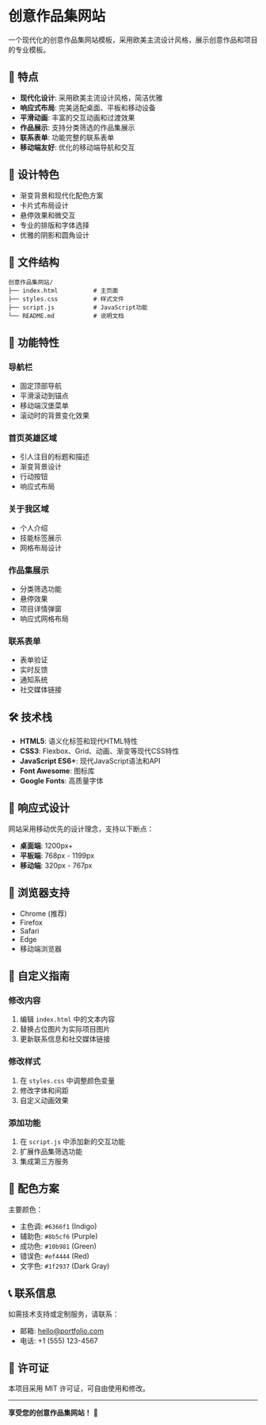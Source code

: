 # 创意作品集网站

一个现代化的创意作品集网站模板，采用欧美主流设计风格，展示创意作品和项目的专业模板。

## 🌟 特点

- **现代化设计**: 采用欧美主流设计风格，简洁优雅
- **响应式布局**: 完美适配桌面、平板和移动设备
- **平滑动画**: 丰富的交互动画和过渡效果
- **作品展示**: 支持分类筛选的作品集展示
- **联系表单**: 功能完整的联系表单
- **移动端友好**: 优化的移动端导航和交互

## 🎨 设计特色

- 渐变背景和现代化配色方案
- 卡片式布局设计
- 悬停效果和微交互
- 专业的排版和字体选择
- 优雅的阴影和圆角设计

## 📁 文件结构

```
创意作品集网站/
├── index.html          # 主页面
├── styles.css          # 样式文件
├── script.js           # JavaScript功能
└── README.md           # 说明文档
```

## 🚀 功能特性

### 导航栏
- 固定顶部导航
- 平滑滚动到锚点
- 移动端汉堡菜单
- 滚动时的背景变化效果

### 首页英雄区域
- 引人注目的标题和描述
- 渐变背景设计
- 行动按钮
- 响应式布局

### 关于我区域
- 个人介绍
- 技能标签展示
- 网格布局设计

### 作品集展示
- 分类筛选功能
- 悬停效果
- 项目详情弹窗
- 响应式网格布局

### 联系表单
- 表单验证
- 实时反馈
- 通知系统
- 社交媒体链接

## 🛠️ 技术栈

- **HTML5**: 语义化标签和现代HTML特性
- **CSS3**: Flexbox、Grid、动画、渐变等现代CSS特性
- **JavaScript ES6+**: 现代JavaScript语法和API
- **Font Awesome**: 图标库
- **Google Fonts**: 高质量字体

## 📱 响应式设计

网站采用移动优先的设计理念，支持以下断点：

- **桌面端**: 1200px+
- **平板端**: 768px - 1199px
- **移动端**: 320px - 767px

## 🎯 浏览器支持

- Chrome (推荐)
- Firefox
- Safari
- Edge
- 移动端浏览器

## 📝 自定义指南

### 修改内容
1. 编辑 `index.html` 中的文本内容
2. 替换占位图片为实际项目图片
3. 更新联系信息和社交媒体链接

### 修改样式
1. 在 `styles.css` 中调整颜色变量
2. 修改字体和间距
3. 自定义动画效果

### 添加功能
1. 在 `script.js` 中添加新的交互功能
2. 扩展作品集筛选功能
3. 集成第三方服务

## 🎨 配色方案

主要颜色：
- 主色调: `#6366f1` (Indigo)
- 辅助色: `#8b5cf6` (Purple)
- 成功色: `#10b981` (Green)
- 错误色: `#ef4444` (Red)
- 文字色: `#1f2937` (Dark Gray)

## 📞 联系信息

如需技术支持或定制服务，请联系：
- 邮箱: hello@portfolio.com
- 电话: +1 (555) 123-4567

## 📄 许可证

本项目采用 MIT 许可证，可自由使用和修改。

---

**享受您的创意作品集网站！** 🎉 